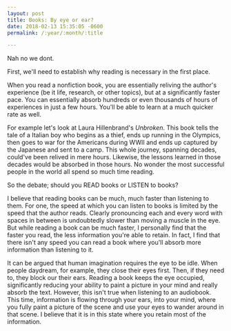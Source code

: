 ```yaml
---
layout: post
title: Books: By eye or ear?
date: 2018-02-13 15:35:05 -0600
permalink: /:year/:month/:title

---
```


Nah no we dont.

First, we'll need to establish why reading is necessary in the first place.

When you read a nonfiction book, you are essentially reliving the author's experience (be it life, research, or other topics), but at a significantly faster pace. You can essentially absorb hundreds or even thousands of hours of experiences in just a few hours. You'll be able to learn at a much quicker rate as well.

For example let's look at Laura Hillenbrand's _Unbroken_. This book tells the tale of a Italian boy who begins as a thief, ends up running in the Olympics, then goes to war for the Americans during WWII and ends up captured by the Japanese and sent to a camp. This whole journey, spanning decades, could've been relived in mere hours. Likewise, the lessons learned in those decades would be absorbed in those hours. No wonder the most successful people in the world all spend so much time reading.

So the debate; should you READ books or LISTEN to books?

I believe that reading books can be much, much faster than listening to them. For one, the speed at which you can listen to books is limited by the speed that the author reads. Clearly pronouncing each and every word with spaces in between is undoubtedly slower than moving a muscle in the eye. But while reading a book can be much faster, I personally find that the faster you read, the less information you're able to retain. In fact, I find that there isn't any speed you can read a book where you'll absorb more information than listening to it.

It can be argued that human imagination requires the eye to be idle. When people daydream, for example, they close their eyes first. Then, if they need to, they block our their ears. Reading a book keeps the eye occupied, significantly reducing your ability to paint a picture in your mind and really absorb the text. However, this isn't true when listening to an audiobook. This time, information is flowing through your ears, into your mind, where you fully paint a picture of the scene and use your eyes to wander around in that scene. I believe that it is in this state where you retain most of the information.
